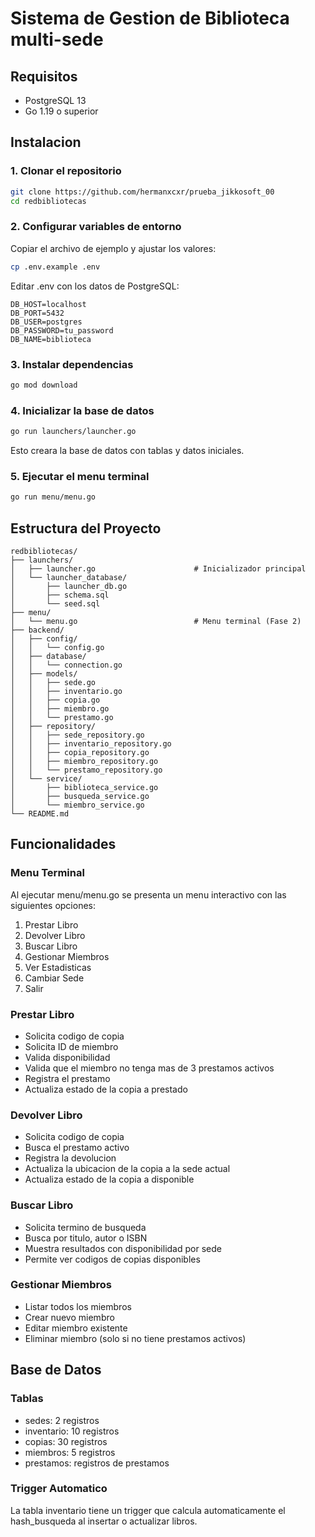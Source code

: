 # Sistema de Gestion de Biblioteca multi-sede


## Requisitos

- PostgreSQL 13
- Go 1.19 o superior

## Instalacion

### 1. Clonar el repositorio

```bash
git clone https://github.com/hermanxcxr/prueba_jikkosoft_00
cd redbibliotecas
```

### 2. Configurar variables de entorno

Copiar el archivo de ejemplo y ajustar los valores:

```bash
cp .env.example .env
```

Editar .env con los datos de PostgreSQL:

```
DB_HOST=localhost
DB_PORT=5432
DB_USER=postgres
DB_PASSWORD=tu_password
DB_NAME=biblioteca
```

### 3. Instalar dependencias

```bash
go mod download
```

### 4. Inicializar la base de datos

```bash
go run launchers/launcher.go
```

Esto creara la base de datos con tablas y datos iniciales.

### 5. Ejecutar el menu terminal

```bash
go run menu/menu.go
```

## Estructura del Proyecto

```
redbibliotecas/
├── launchers/
│   ├── launcher.go                      # Inicializador principal
│   └── launcher_database/
│       ├── launcher_db.go
│       ├── schema.sql
│       └── seed.sql
├── menu/
│   └── menu.go                          # Menu terminal (Fase 2)
├── backend/
│   ├── config/
│   │   └── config.go
│   ├── database/
│   │   └── connection.go
│   ├── models/
│   │   ├── sede.go
│   │   ├── inventario.go
│   │   ├── copia.go
│   │   ├── miembro.go
│   │   └── prestamo.go
│   ├── repository/
│   │   ├── sede_repository.go
│   │   ├── inventario_repository.go
│   │   ├── copia_repository.go
│   │   ├── miembro_repository.go
│   │   └── prestamo_repository.go
│   └── service/
│       ├── biblioteca_service.go
│       ├── busqueda_service.go
│       └── miembro_service.go
└── README.md
```

## Funcionalidades

### Menu Terminal

Al ejecutar menu/menu.go se presenta un menu interactivo con las siguientes opciones:

1. Prestar Libro
2. Devolver Libro
3. Buscar Libro
4. Gestionar Miembros
5. Ver Estadisticas
6. Cambiar Sede
7. Salir

### Prestar Libro

- Solicita codigo de copia
- Solicita ID de miembro
- Valida disponibilidad
- Valida que el miembro no tenga mas de 3 prestamos activos
- Registra el prestamo
- Actualiza estado de la copia a prestado

### Devolver Libro

- Solicita codigo de copia
- Busca el prestamo activo
- Registra la devolucion
- Actualiza la ubicacion de la copia a la sede actual
- Actualiza estado de la copia a disponible

### Buscar Libro

- Solicita termino de busqueda
- Busca por titulo, autor o ISBN
- Muestra resultados con disponibilidad por sede
- Permite ver codigos de copias disponibles

### Gestionar Miembros

- Listar todos los miembros
- Crear nuevo miembro
- Editar miembro existente
- Eliminar miembro (solo si no tiene prestamos activos)

## Base de Datos

### Tablas

- sedes: 2 registros
- inventario: 10 registros
- copias: 30 registros
- miembros: 5 registros
- prestamos: registros de prestamos

### Trigger Automatico

La tabla inventario tiene un trigger que calcula automaticamente el hash_busqueda al insertar o actualizar libros.

